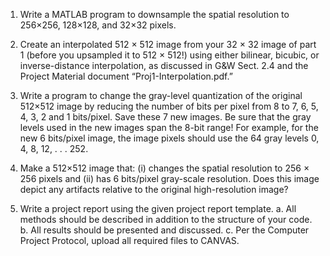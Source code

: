 1. Write a MATLAB program to downsample the spatial resolution to 256×256, 128×128, and 32×32 pixels. 

2. Create an interpolated 512 × 512 image from your 32 × 32 image of part 1 (before you upsampled it to 512 × 512!) using either bilinear, bicubic, or inverse-distance interpolation, as discussed in G&W Sect. 2.4 and the Project Material document “Proj1-Interpolation.pdf.”
3. Write a program to change the gray-level quantization of the original 512×512 image by reducing the number of bits per pixel from 8 to 7, 6, 5, 4, 3, 2 and 1 bits/pixel. Save these 7 new images. Be sure that the gray levels used in the new images span the 8-bit range! For example, for the new 6 bits/pixel image, the image pixels should use the 64 gray levels 0, 4, 8, 12, . . . 252.
4. Make a 512×512 image that: (i) changes the spatial resolution to 256 × 256 pixels and (ii) has 6 bits/pixel gray-scale resolution. Does this image depict any artifacts relative to the original high-resolution image?
5. Write a project report using the given project report template.
a. All methods should be described in addition to the structure of your code. b. All results should be presented and discussed.
c. Per the Computer Project Protocol, upload all required files to CANVAS.
